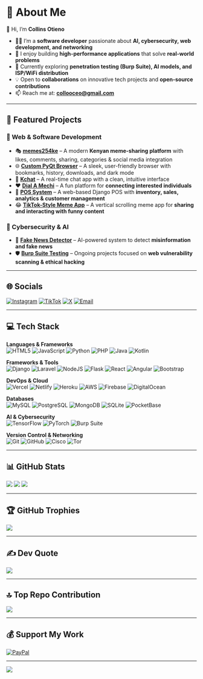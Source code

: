 # 💫 About Me
👋 Hi, I’m **Collins Otieno**

- 👨‍💻 I’m a **software developer** passionate about **AI, cybersecurity, web development, and networking**  
- 🚀 I enjoy building **high-performance applications** that solve **real-world problems**  
- 🌱 Currently exploring **penetration testing (Burp Suite), AI models, and ISP/WiFi distribution**  
- 💡 Open to **collaborations** on innovative tech projects and **open-source contributions**  
- 📫 Reach me at: **collooceo@gmail.com**

---

## 🌟 Featured Projects

### 🔹 Web & Software Development
- 🎭 **[memes254ke](#)** – A modern **Kenyan meme-sharing platform** with likes, comments, sharing, categories & social media integration  
- 🌐 **[Custom PyQt Browser](#)** – A sleek, user-friendly browser with bookmarks, history, downloads, and dark mode  
- 💬 **[Kchat](https://kchat-client.vercel.app/)** – A real-time chat app with a clean, intuitive interface  
- ❤️ **[Dial A Mechi](https://dial-a-mechi.vercel.app/index.html)** – A fun platform for **connecting interested individuals**  
- 🛒 **[POS System](#)** – A web-based Django POS with **inventory, sales, analytics & customer management**  
- 😂 **[TikTok-Style Meme App](#)** – A vertical scrolling meme app for **sharing and interacting with funny content**

### 🔹 Cybersecurity & AI
- 🧠 **[Fake News Detector](#)** – AI-powered system to detect **misinformation and fake news**  
- 🛡️ **[Burp Suite Testing](#)** – Ongoing projects focused on **web vulnerability scanning & ethical hacking**

---

## 🌐 Socials
[![Instagram](https://img.shields.io/badge/Instagram-%23E4405F.svg?logo=Instagram&logoColor=white)](https://instagram.com/youngengineer247)
[![TikTok](https://img.shields.io/badge/TikTok-%23000000.svg?logo=TikTok&logoColor=white)](https://tiktok.com/@colloceo)
[![X](https://img.shields.io/badge/X-black.svg?logo=X&logoColor=white)](https://x.com/collooceo)
[![Email](https://img.shields.io/badge/Email-D14836?logo=gmail&logoColor=white)](mailto:colloceo@gmail.com)

---

## 💻 Tech Stack
**Languages & Frameworks**  
![HTML5](https://img.shields.io/badge/html5-%23E34F26.svg?style=for-the-badge&logo=html5&logoColor=white)
![JavaScript](https://img.shields.io/badge/javascript-%23323330.svg?style=for-the-badge&logo=javascript)
![Python](https://img.shields.io/badge/python-3670A0.svg?style=for-the-badge&logo=python)
![PHP](https://img.shields.io/badge/php-%23777BB4.svg?style=for-the-badge&logo=php)
![Java](https://img.shields.io/badge/java-%23ED8B00.svg?style=for-the-badge&logo=openjdk)
![Kotlin](https://img.shields.io/badge/kotlin-%237F52FF.svg?style=for-the-badge&logo=kotlin)

**Frameworks & Tools**  
![Django](https://img.shields.io/badge/django-%23092E20.svg?style=for-the-badge&logo=django)
![Laravel](https://img.shields.io/badge/laravel-%23FF2D20.svg?style=for-the-badge&logo=laravel)
![NodeJS](https://img.shields.io/badge/node.js-6DA55F.svg?style=for-the-badge&logo=node.js)
![Flask](https://img.shields.io/badge/flask-%23000.svg?style=for-the-badge&logo=flask)
![React](https://img.shields.io/badge/react-%2320232a.svg?style=for-the-badge&logo=react)
![Angular](https://img.shields.io/badge/angular.js-%23E23237.svg?style=for-the-badge&logo=angularjs)
![Bootstrap](https://img.shields.io/badge/bootstrap-%238511FA.svg?style=for-the-badge&logo=bootstrap)

**DevOps & Cloud**  
![Vercel](https://img.shields.io/badge/vercel-%23000000.svg?style=for-the-badge&logo=vercel)
![Netlify](https://img.shields.io/badge/netlify-%23000000.svg?style=for-the-badge&logo=netlify)
![Heroku](https://img.shields.io/badge/heroku-%23430098.svg?style=for-the-badge&logo=heroku)
![AWS](https://img.shields.io/badge/AWS-%23FF9900.svg?style=for-the-badge&logo=amazon-aws)
![Firebase](https://img.shields.io/badge/firebase-%23039BE5.svg?style=for-the-badge&logo=firebase)
![DigitalOcean](https://img.shields.io/badge/DigitalOcean-%230167ff.svg?style=for-the-badge&logo=digitalOcean)

**Databases**  
![MySQL](https://img.shields.io/badge/mysql-4479A1.svg?style=for-the-badge&logo=mysql)
![PostgreSQL](https://img.shields.io/badge/postgres-%23316192.svg?style=for-the-badge&logo=postgresql)
![MongoDB](https://img.shields.io/badge/MongoDB-%234ea94b.svg?style=for-the-badge&logo=mongodb)
![SQLite](https://img.shields.io/badge/sqlite-%2307405e.svg?style=for-the-badge&logo=sqlite)
![PocketBase](https://img.shields.io/badge/pocketbase-%23b8dbe4.svg?style=for-the-badge&logo=Pocketbase&logoColor=black)

**AI & Cybersecurity**  
![TensorFlow](https://img.shields.io/badge/TensorFlow-%23FF6F00.svg?style=for-the-badge&logo=TensorFlow)
![PyTorch](https://img.shields.io/badge/PyTorch-%23EE4C2C.svg?style=for-the-badge&logo=PyTorch)
![Burp Suite](https://img.shields.io/badge/Burp_Suite-orange.svg?style=for-the-badge&logoColor=white)

**Version Control & Networking**  
![Git](https://img.shields.io/badge/git-%23F05033.svg?style=for-the-badge&logo=git)
![GitHub](https://img.shields.io/badge/github-%23121011.svg?style=for-the-badge&logo=github)
![Cisco](https://img.shields.io/badge/cisco-%23049fd9.svg?style=for-the-badge&logo=cisco)
![Tor](https://img.shields.io/badge/tor-%237E4798.svg?style=for-the-badge&logo=tor-project)

---

## 📊 GitHub Stats
![](https://github-readme-stats.vercel.app/api?username=colloceo&theme=vue-dark&show_icons=true&hide_border=false&include_all_commits=true&count_private=true)
![](https://github-readme-stats.vercel.app/api/top-langs/?username=colloceo&layout=compact&theme=vue-dark&hide_border=false)
![](https://nirzak-streak-stats.vercel.app/?user=colloceo&theme=vue-dark&hide_border=false)

---

## 🏆 GitHub Trophies
![](https://github-profile-trophy.vercel.app/?username=colloceo&theme=radical&no-frame=false&no-bg=false&margin-w=4)

---

## ✍️ Dev Quote
![](https://quotes-github-readme.vercel.app/api?type=horizontal&theme=radical)

---

## 🔝 Top Repo Contribution
![](https://github-contributor-stats.vercel.app/api?username=colloceo&limit=5&theme=dark&combine_all_yearly_contributions=true)

---

## 💰 Support My Work
[![PayPal](https://img.shields.io/badge/PayPal-00457C.svg?style=for-the-badge&logo=paypal&logoColor=white)](https://paypal.me/otienocollins0549@gmail.com)

---

[![](https://visitcount.itsvg.in/api?id=colloceo&icon=0&color=0)](https://visitcount.itsvg.in)
